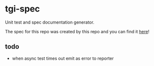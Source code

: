 tgi-spec
========
Unit test and spec documentation generator.

The spec for this repo was created by this repo and you can find it [here](spec/README.md)!

todo
----
- when async test times out emit as error to reporter